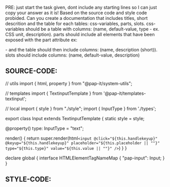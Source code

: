 PRE: just start the task given, dont include any starting lines so I can just copy your answer as it is!
 Based on the source code and style code probided. Can you create a documentation that includes titles, short descrition and the table for each tables: css-variables, parts, slots.
css-variables should be a table with columns: (name, default-value, type - ex. CSS unit, description).
parts should include all elements that have been exposed with the part attribute ex: <p part='foo'> - and the table should then include columns: (name, description (short)).
slots should include columns: (name, default-value, description)

## SOURCE-CODE:
// utils 
import { html, property } from "@pap-it/system-utils";

// templates
import { TextinputTemplate } from '@pap-it/templates-textinput';

// local 
import { style } from "./style";
import { InputType } from './types';

export class Input extends TextinputTemplate<HTMLInputElement> {
  static style = style;

  @property() type: InputType = "text";

  render() {
    return super.render(html`
            <input @click="${this.handlekeyup}" @keyup="${this.handlekeyup}" placeholder="${this.placeholder || ""}" type="${this.type}" value="${this.value || ""}" />
        `)
  }
}

declare global {
  interface HTMLElementTagNameMap {
    "pap-input": Input;
  }
}
## STYLE-CODE:

